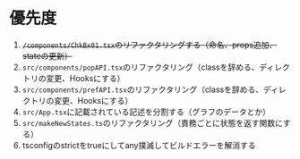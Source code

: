 # 優先度


1. ~~```/components/ChkBx01.tsx```のリファクタリングする（命名、props追加、stateの更新）~~
2. ```src/components/popAPI.tsx```のリファクタリング（classを辞める、ディレクトリの変更、Hooksにする）
3. ```src/components/prefAPI.tsx```のリファクタリング（classを辞める、ディレクトリの変更、Hooksにする）
4. ```src/App.tsx```に記載されている記述を分割する（グラフのデータとか）
5. ```src/makeNewStates.ts```のリファクタリング（責務ごとに状態を返す関数にする）
6. tsconfigのstrictをtrueにしてany撲滅してビルドエラーを解消する